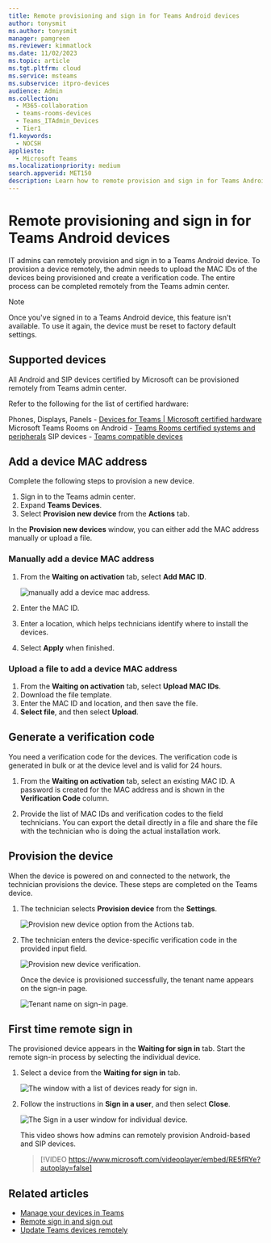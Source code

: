 ```yaml
---
title: Remote provisioning and sign in for Teams Android devices
author: tonysmit
ms.author: tonysmit
manager: pamgreen
ms.reviewer: kimmatlock
ms.date: 11/02/2023
ms.topic: article
ms.tgt.pltfrm: cloud
ms.service: msteams
ms.subservice: itpro-devices
audience: Admin
ms.collection: 
  - M365-collaboration
  - teams-rooms-devices
  - Teams_ITAdmin_Devices
  - Tier1
f1.keywords: 
  - NOCSH
appliesto: 
  - Microsoft Teams
ms.localizationpriority: medium
search.appverid: MET150
description: Learn how to remote provision and sign in for Teams Android devices
---
```


# Remote provisioning and sign in for Teams Android devices

IT admins can remotely provision and sign in to a Teams Android device. To provision a device remotely, the admin needs to upload the MAC IDs of the devices being provisioned and create a verification code. The entire process can be completed remotely from the Teams admin center.

> [!NOTE]
> Once you've signed in to a Teams Android device, this feature isn't available. To use it again, the device must be reset to factory default settings.

## Supported devices

All Android and SIP devices certified by Microsoft can be provisioned remotely from Teams admin center. 

Refer to the following for the list of certified hardware:

Phones, Displays, Panels - [Devices for Teams | Microsoft certified hardware](./teams-ip-phones.md)
Microsoft Teams Rooms on Android - [Teams Rooms certified systems and peripherals](../rooms/certified-hardware.md?tabs=Android)
SIP devices - [Teams compatible devices](../sip-gateway-plan.md#compatible-devices)


## Add a device MAC address

Complete the following steps to provision a new device.

1. Sign in to the Teams admin center.
2. Expand **Teams Devices**.
3. Select **Provision new device** from the **Actions** tab.

In the **Provision new devices** window, you can either add the MAC address manually or upload a file.

### Manually add a device MAC address

1. From the **Waiting on activation** tab, select **Add MAC ID**.

   ![manually add a device mac address.](../media/remote-provision-6-new.png)

1. Enter the MAC ID.
1. Enter a location, which helps technicians identify where to install the devices.
1. Select **Apply** when finished.

### Upload a file to add a device MAC address

1. From the **Waiting on activation** tab, select **Upload MAC IDs**.
2. Download the file template.
3. Enter the MAC ID and location, and then save the file.
4. **Select file**, and then select **Upload**.

## Generate a verification code

You need a verification code for the devices. The verification code is generated in bulk or at the device level and is valid for 24 hours.

1. From the **Waiting on activation** tab, select an existing MAC ID.
   A password is created for the MAC address and is shown in the **Verification Code** column.

2. Provide the list of MAC IDs and verification codes to the field technicians. You can export the detail directly in a file and share the file with the technician who is doing the actual installation work.

## Provision the device

When the device is powered on and connected to the network, the technician provisions the device. These steps are completed on the Teams device.

1. The technician selects **Provision device** from the **Settings**.  

   ![Provision new device option from the Actions tab.](../media/provision-device1.png)
  
2. The technician enters the device-specific verification code in the provided input field.

   ![Provision new device verification.](../media/provision-device-verification1.png)

   Once the device is provisioned successfully, the tenant name appears on the sign-in page.

   ![Tenant name on sign-in page.](../media/provision-code.png)

## First time remote sign in

The provisioned device appears in the **Waiting for sign in** tab. Start the remote sign-in process by selecting the individual device.

1. Select a device from the **Waiting for sign in** tab.

   ![The window with a list of devices ready for sign in.](../media/remote-device1.png)

2. Follow the instructions in **Sign in a user**, and then select **Close**.

   ![The Sign in a user window for individual device.](../media/sign-in-user.png)

   This video shows how admins can remotely provision Android-based and SIP devices.

   > [!VIDEO https://www.microsoft.com/videoplayer/embed/RE5fRYe?autoplay=false]

## Related articles

- [Manage your devices in Teams](device-management.md)
- [Remote sign in and sign out](remote-sign-in-and-sign-out.md)
- [Update Teams devices remotely](remote-update.md)

